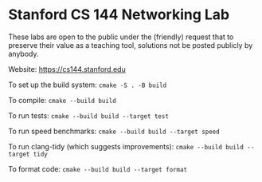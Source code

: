 Stanford CS 144 Networking Lab
==============================

These labs are open to the public under the (friendly) request that to
preserve their value as a teaching tool, solutions not be posted
publicly by anybody.

Website: https://cs144.stanford.edu

To set up the build system: `cmake -S . -B build`

To compile: `cmake --build build`

To run tests: `cmake --build build --target test`

To run speed benchmarks: `cmake --build build --target speed`

To run clang-tidy (which suggests improvements): `cmake --build build --target tidy`

To format code: `cmake --build build --target format`



